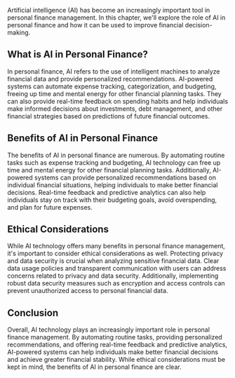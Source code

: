 
Artificial intelligence (AI) has become an increasingly important tool in personal finance management. In this chapter, we'll explore the role of AI in personal finance and how it can be used to improve financial decision-making.

What is AI in Personal Finance?
-------------------------------

In personal finance, AI refers to the use of intelligent machines to analyze financial data and provide personalized recommendations. AI-powered systems can automate expense tracking, categorization, and budgeting, freeing up time and mental energy for other financial planning tasks. They can also provide real-time feedback on spending habits and help individuals make informed decisions about investments, debt management, and other financial strategies based on predictions of future financial outcomes.

Benefits of AI in Personal Finance
----------------------------------

The benefits of AI in personal finance are numerous. By automating routine tasks such as expense tracking and budgeting, AI technology can free up time and mental energy for other financial planning tasks. Additionally, AI-powered systems can provide personalized recommendations based on individual financial situations, helping individuals to make better financial decisions. Real-time feedback and predictive analytics can also help individuals stay on track with their budgeting goals, avoid overspending, and plan for future expenses.

Ethical Considerations
----------------------

While AI technology offers many benefits in personal finance management, it's important to consider ethical considerations as well. Protecting privacy and data security is crucial when analyzing sensitive financial data. Clear data usage policies and transparent communication with users can address concerns related to privacy and data security. Additionally, implementing robust data security measures such as encryption and access controls can prevent unauthorized access to personal financial data.

Conclusion
----------

Overall, AI technology plays an increasingly important role in personal finance management. By automating routine tasks, providing personalized recommendations, and offering real-time feedback and predictive analytics, AI-powered systems can help individuals make better financial decisions and achieve greater financial stability. While ethical considerations must be kept in mind, the benefits of AI in personal finance are clear.
